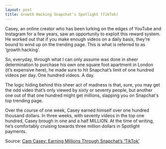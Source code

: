 ```yaml
---
layout: post
title: Growth Hacking Snapchat's Spotlight (TikTok)
---
```



Casey, an online creator who has been lurking on the edges of YouTube and Instagram for a few years, saw an opportunity to exploit this reward system. He worked out that if you make enough videos on a daily basis, they’re bound to wind up on the trending page. This is what is referred to as ‘growth hacking’.

So, everyday, through what I can only assume was done in sheer determination to purchase his own one square foot apartment in London (it’s expensive here), he made sure to hit Snapchat’s limit of one hundred videos per day. One hundred videos. A day.

The logic hiding behind this sheer act of madness is that, sure, you may get the odd video that’s only viewed by sixty or seventy people, but another one out of that one hundred might get millions, slapping you on Snapchat's top trending page. 

Over the course of one week, Casey earned himself over one hundred thousand dollars. In three weeks, with seventy videos in the top one hundred, Casey brough in one and a half MILLION. At the time of writing, he’s comfortably cruising towards three million dollars in Spotlight payments.


Source: [Cam Casey: Earning Millions Through Snapchat’s ‘TikTok’](https://replayed.co/posts/cam-casey-earning-millions-through-snapchat-s-tiktok)